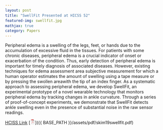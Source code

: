 ```yaml
---
layout: post
title: "SwellFit Presented at HICSS 52"
featured-img: swellfit.jpg
mathjax: true
category: Papers
---
```


Peripheral edema is a swelling of the legs, feet, or hands due to the accumulation of excessive fluid in the tissues. For patients with some chronic diseases, peripheral edema is a  crucial indicator of onset or exacerbation of the condition. Thus,  early detection of peripheral edema is important for timely diagnosis of associated diseases. However, existing techniques for edema assessment area subjective measurement for which a human operator estimates the amount of swelling using a  tape measure or by pressing the swollen areawith the tip of an index finger. As a systematic approach to assessing peripheral edema, we develop SwellFit, an experimental prototype of a novel wearable technology that monitors peripheral edema by tracking changes in ankle curvature. Through a series of proof-of-concept experiments, we demonstrate that   SwellFit detects ankle swelling even in the presence of substantial noise in the raw sensor readings. 



[HCISS Link](http://hdl.handle.net/10125/59823) [![pdf](/assets/icons16/pdf-icon.png)]({{ BASE_PATH }}/assets/pdf/skim19swellfit.pdf)


